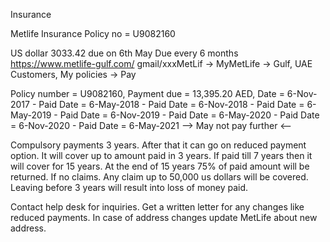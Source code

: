 Insurance

Metlife Insurance Policy no = U9082160

US dollar 3033.42 due on 6th May
Due every 6 months
https://www.metlife-gulf.com/
gmail/xxxMetLif
-> MyMetLife -> Gulf, UAE Customers, My policies -> Pay

Policy number = U9082160, Payment due = 13,395.20 AED, 
Date = 6-Nov-2017 - Paid 
Date = 6-May-2018 - Paid 
Date = 6-Nov-2018 - Paid 
Date = 6-May-2019 - Paid
Date = 6-Nov-2019 - Paid
Date = 6-May-2020 - Paid
Date = 6-Nov-2020 - Paid
Date = 6-May-2021 --> May not pay further <-- 

Compulsory payments 3 years. 
After that it can go on reduced payment option. It will cover up to amount paid in 3 years. If paid till 7 years then it will cover for 15 years. At the end of 15 years 75% of paid amount will be returned. If no claims. 
Any claim up to 50,000 us dollars will be covered. 
Leaving before 3 years will result into loss of money paid. 

Contact help desk for inquiries. Get a written letter for any changes like reduced payments. In case of address changes update MetLife about new address. 
